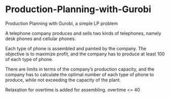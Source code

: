 # Production-Planning-with-Gurobi
Production Planning with Gurobi, a simple LP problem

A telephone company produces and sells two kinds of telephones, namely desk phones and cellular phones.

Each type of phone is assembled and painted by the company. The objective is to maximize profit, and the company has to produce at least 100 of each type of phone.

There are limits in terms of the company’s production capacity, and the company has to calculate the optimal number of each type of phone to produce, while not exceeding the capacity of the plant.

Relaxation for overtime is added for assembling. overtime <= 40 

